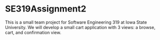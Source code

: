 # SE319Assignment2
This is a small team project for Software Engineering 319 at Iowa State University. We will develop a small cart application with 3 views: a browse, cart, and confirmation view. 

